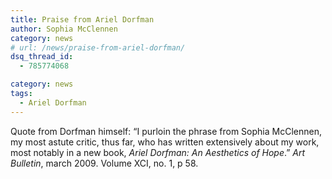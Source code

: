 ```yaml
---
title: Praise from Ariel Dorfman
author: Sophia McClennen
category: news
# url: /news/praise-from-ariel-dorfman/
dsq_thread_id:
  - 785774068

category: news
tags:
  - Ariel Dorfman
---
```

Quote from Dorfman himself: “I purloin the phrase from Sophia McClennen, my most astute critic, thus far, who has written extensively about my work, most notably in a new book, *Ariel Dorfman: An Aesthetics of Hope*.” *Art Bulletin*, march 2009. Volume XCI, no. 1, p 58.